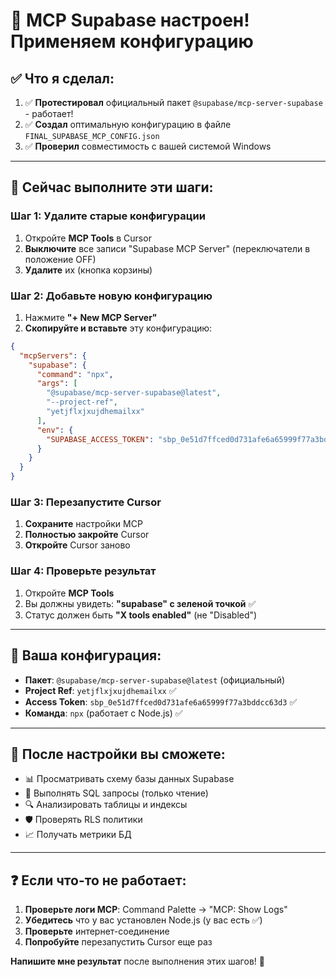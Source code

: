 # 🎯 MCP Supabase настроен! Применяем конфигурацию

## ✅ **Что я сделал:**

1. ✅ **Протестировал** официальный пакет `@supabase/mcp-server-supabase` - работает!
2. ✅ **Создал** оптимальную конфигурацию в файле `FINAL_SUPABASE_MCP_CONFIG.json`
3. ✅ **Проверил** совместимость с вашей системой Windows

---

## 🚀 **Сейчас выполните эти шаги:**

### **Шаг 1: Удалите старые конфигурации**
1. Откройте **MCP Tools** в Cursor
2. **Выключите** все записи "Supabase MCP Server" (переключатели в положение OFF)
3. **Удалите** их (кнопка корзины)

### **Шаг 2: Добавьте новую конфигурацию**
1. Нажмите **"+ New MCP Server"**
2. **Скопируйте и вставьте** эту конфигурацию:

```json
{
  "mcpServers": {
    "supabase": {
      "command": "npx",
      "args": [
        "@supabase/mcp-server-supabase@latest",
        "--project-ref",
        "yetjflxjxujdhemailxx"
      ],
      "env": {
        "SUPABASE_ACCESS_TOKEN": "sbp_0e51d7ffced0d731afe6a65999f77a3bddcc63d3"
      }
    }
  }
}
```

### **Шаг 3: Перезапустите Cursor**
1. **Сохраните** настройки MCP
2. **Полностью закройте** Cursor  
3. **Откройте** Cursor заново

### **Шаг 4: Проверьте результат**
1. Откройте **MCP Tools**
2. Вы должны увидеть: **"supabase" с зеленой точкой** ✅
3. Статус должен быть **"X tools enabled"** (не "Disabled")

---

## 🔧 **Ваша конфигурация:**

- **Пакет**: `@supabase/mcp-server-supabase@latest` (официальный)
- **Project Ref**: `yetjflxjxujdhemailxx` ✅
- **Access Token**: `sbp_0e51d7ffced0d731afe6a65999f77a3bddcc63d3` ✅
- **Команда**: `npx` (работает с Node.js) ✅

---

## 🎉 **После настройки вы сможете:**

- 📊 Просматривать схему базы данных Supabase
- 📝 Выполнять SQL запросы (только чтение)
- 🔍 Анализировать таблицы и индексы
- 🛡️ Проверять RLS политики
- 📈 Получать метрики БД

---

## ❓ **Если что-то не работает:**

1. **Проверьте логи MCP**: Command Palette → "MCP: Show Logs"
2. **Убедитесь** что у вас установлен Node.js (у вас есть ✅)
3. **Проверьте** интернет-соединение
4. **Попробуйте** перезапустить Cursor еще раз

**Напишите мне результат** после выполнения этих шагов! 🚀 